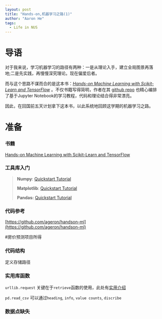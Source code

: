 ```yaml
---
layout: post
title: "Hands-on,机器学习之路(1)"
author: "Aaron He"
tags: 
  - Life in NUS
---
```


# 导语

对于我来说，学习机器学习的路径有两种：一是从理论入手，建立全局图景再落地;二是先实践，再慢慢深究理论。现在偏爱后者。

而与这个思路不谋而合的是这本书：*[Hands-on Machine Learning with Scikit-Learn and TensorFlow](http://shop.oreilly.com/product/0636920052289.do)* 。不仅书籍写得简明，作者在其 [github repo](https://github.com/ageron/handson-ml) 也精心编排了基于Jupyter Notebook的学习教程，代码和理论结合得非常漂亮。

因此，在回国前五天计划拿下这本书，以此系统地回顾这学期的机器学习之路。

# 准备

### 书籍

[Hands-on Machine Learning with Scikit-Learn and TensorFlow](http://shop.oreilly.com/product/0636920052289.do)

### 工具库入门

> **Numpy**:  [Quickstart Tutorial](https://docs.scipy.org/doc/numpy-dev/user/quickstart.html)
>
> **Matplotlib**: [Quickstart Tutorial](http://matplotlib.org/users/pyplot_tutorial.html)
>
> **Pandas:** [Quickstart Tutorial](http://pandas.pydata.org/pandas-docs/stable/10min.html) 

### 代码参考

[https://github.com/ageron/handson-ml](https://github.com/ageron/handson-ml)



#房价预测项目所得

### 代码结构

定义存储路径



### 实用库函数

`urllib.request` 关键在于`retrieve`函数的使用，此处有[实用介绍](http://blog.csdn.net/lincifer/article/details/27374313)

`pd.read_csv` 可以通过`heading`, `info`, `value counts`, `discribe` 



### 数据点缺失



